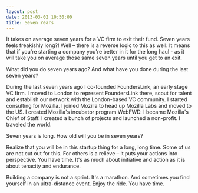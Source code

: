 ```yaml
---
layout: post
date: 2013-03-02 10:50:00
title: Seven Years
---
```

It takes on average seven years for a VC firm to exit their fund. Seven years feels freakishly long?! Well – there is a reverse logic to this as well: It means that if you're starting a company you're better in it for the long haul - as it will take you on average those same seven years until you get to an exit.

What did you do seven years ago? And what have you done during the last seven years?

During the last seven years ago I co-founded FoundersLink, an early stage VC firm. I moved to London to represent FoundersLink there, scout for talent and establish our network with the London-based VC community. I started consulting for Mozilla. I joined Mozilla to head up Mozilla Labs and moved to the US. I created Mozilla's incubator program WebFWD. I became Mozilla's Chief of Staff. I created a bunch of projects and launched a non-profit. I traveled the world.

Seven years is long. How old will you be in seven years?

Realize that you will be in this startup thing for a long, long time. Some of us are not cut out for this. For others is a relieve – it puts your actions into perspective. You have time. It's as much about initiative and action as it is about tenacity and endurance.

Building a company is not a sprint. It's a marathon. And sometimes you find yourself in an ultra-distance event. Enjoy the ride. You have time.